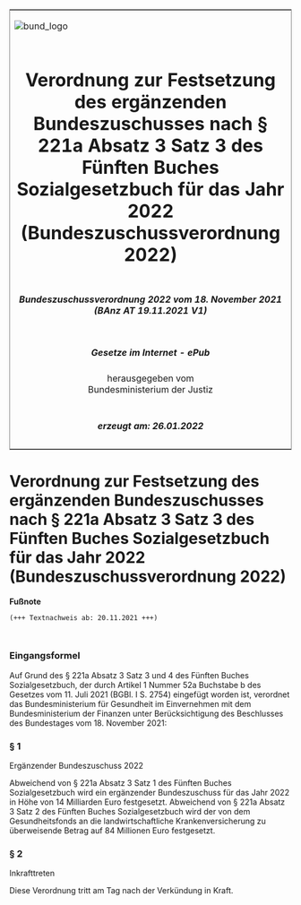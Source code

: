<span id="DECKBLATT.html"></span>

<table border="0" frame="border" width="100%">

<tr valign="top">

<td align="left">

![bund\_logo](BfJ_2021_Web_de_de.gif)

</td>

<td align="right">

 

</td>

</tr>

<tr align="center" valign="middle">

<td colspan="2">

# Verordnung zur Festsetzung des ergänzenden Bundeszuschusses nach § 221a Absatz 3 Satz 3 des Fünften Buches Sozialgesetzbuch für das Jahr 2022 (Bundeszuschussverordnung 2022)

</td>

</tr>

<tr align="center" valign="middle">

<td colspan="2">

##### Bundeszuschussverordnung 2022 vom 18. November 2021 (BAnz AT 19.11.2021 V1)

</td>

</tr>

<tr align="center" valign="middle">

<td colspan="2">

  
  

##### Gesetze im Internet - ePub  
  
herausgegeben vom  
Bundesministerium der Justiz

</td>

</tr>

<tr align="center" valign="bottom">

<td colspan="2">

  
  

##### erzeugt am: 26.01.2022

</td>

</tr>

</table>

<span id="BJNR632300021.html"></span>

# Verordnung zur Festsetzung des ergänzenden Bundeszuschusses nach § 221a Absatz 3 Satz 3 des Fünften Buches Sozialgesetzbuch für das Jahr 2022 (Bundeszuschussverordnung 2022)

<div>

  
**Fußnote**

<div class="jnhtml">

<div>

<div class="jurAbsatz">

  

``` 
(+++ Textnachweis ab: 20.11.2021 +++)

 
```

</div>

</div>

</div>

</div>

<span id="BJNR632300021BJNE000100000.html"></span>

### Eingangsformel  

<div>

<div class="jnhtml">

<div>

<div class="jurAbsatz">

Auf Grund des § 221a Absatz 3 Satz 3 und 4 des Fünften Buches
Sozialgesetzbuch, der durch Artikel 1 Nummer 52a Buchstabe b des
Gesetzes vom 11. Juli 2021 (BGBl. I S. 2754) eingefügt worden ist,
verordnet das Bundesministerium für Gesundheit im Einvernehmen mit dem
Bundesministerium der Finanzen unter Berücksichtigung des Beschlusses
des Bundestages vom 18. November 2021:

</div>

</div>

</div>

</div>

<span id="BJNR632300021BJNE000200000.html"></span>

### § 1  
Ergänzender Bundeszuschuss 2022

<div>

<div class="jnhtml">

<div>

<div class="jurAbsatz">

Abweichend von § 221a Absatz 3 Satz 1 des Fünften Buches
Sozialgesetzbuch wird ein ergänzender Bundeszuschuss für das Jahr 2022
in Höhe von 14 Milliarden Euro festgesetzt. Abweichend von § 221a Absatz
3 Satz 2 des Fünften Buches Sozialgesetzbuch wird der von dem
Gesundheitsfonds an die landwirtschaftliche Krankenversicherung zu
überweisende Betrag auf 84 Millionen Euro festgesetzt.

</div>

</div>

</div>

</div>

<span id="BJNR632300021BJNE000300000.html"></span>

### § 2  
Inkrafttreten

<div>

<div class="jnhtml">

<div>

<div class="jurAbsatz">

Diese Verordnung tritt am Tag nach der Verkündung in Kraft.

</div>

</div>

</div>

</div>
